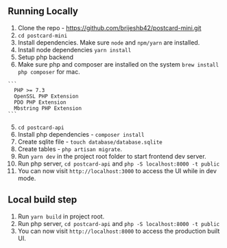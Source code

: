 ## Running Locally

1. Clone the repo - https://github.com/brijeshb42/postcard-mini.git
2. `cd postcard-mini`
3. Install dependencies. Make sure `node` and `npm/yarn` are installed.
  1. Install node dependencies `yarn install`
4. Setup php backend
  1. Make sure php and composer are installed on the system `brew install php composer` for mac.

    ```
      PHP >= 7.3
      OpenSSL PHP Extension
      PDO PHP Extension
      Mbstring PHP Extension
    ```
5. `cd postcard-api`
6. Install php dependencies - `composer install`
7. Create sqlite file - `touch database/database.sqlite`
8. Create tables - `php artisan migrate`.
9. Run `yarn dev` in the project root folder to start frontend dev server.
10. Run php server, `cd postcard-api` and `php -S localhost:8000 -t public`
11. You can now visit `http://localhost:3000` to access the UI while in dev
    mode.

## Local build step
1. Run `yarn build` in project root.
2. Run php server, `cd postcard-api` and `php -S localhost:8000 -t public`
3. You can now visit `http://localhost:8000` to access the production built UI.

